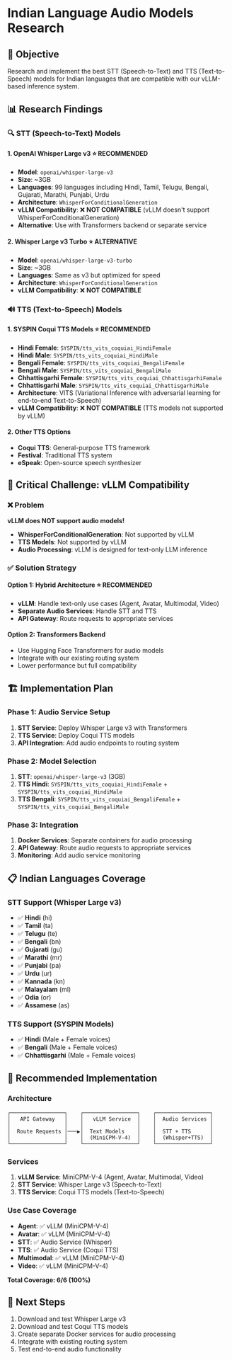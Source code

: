 # Indian Language Audio Models Research

## 🎯 **Objective**
Research and implement the best STT (Speech-to-Text) and TTS (Text-to-Speech) models for Indian languages that are compatible with our vLLM-based inference system.

## 📊 **Research Findings**

### **🔍 STT (Speech-to-Text) Models**

#### **1. OpenAI Whisper Large v3** ⭐ **RECOMMENDED**
- **Model**: `openai/whisper-large-v3`
- **Size**: ~3GB
- **Languages**: 99 languages including Hindi, Tamil, Telugu, Bengali, Gujarati, Marathi, Punjabi, Urdu
- **Architecture**: `WhisperForConditionalGeneration`
- **vLLM Compatibility**: ❌ **NOT COMPATIBLE** (vLLM doesn't support WhisperForConditionalGeneration)
- **Alternative**: Use with Transformers backend or separate service

#### **2. Whisper Large v3 Turbo** ⭐ **ALTERNATIVE**
- **Model**: `openai/whisper-large-v3-turbo`
- **Size**: ~3GB
- **Languages**: Same as v3 but optimized for speed
- **Architecture**: `WhisperForConditionalGeneration`
- **vLLM Compatibility**: ❌ **NOT COMPATIBLE**

### **🔊 TTS (Text-to-Speech) Models**

#### **1. SYSPIN Coqui TTS Models** ⭐ **RECOMMENDED**
- **Hindi Female**: `SYSPIN/tts_vits_coquiai_HindiFemale`
- **Hindi Male**: `SYSPIN/tts_vits_coquiai_HindiMale`
- **Bengali Female**: `SYSPIN/tts_vits_coquiai_BengaliFemale`
- **Bengali Male**: `SYSPIN/tts_vits_coquiai_BengaliMale`
- **Chhattisgarhi Female**: `SYSPIN/tts_vits_coquiai_ChhattisgarhiFemale`
- **Chhattisgarhi Male**: `SYSPIN/tts_vits_coquiai_ChhattisgarhiMale`
- **Architecture**: VITS (Variational Inference with adversarial learning for end-to-end Text-to-Speech)
- **vLLM Compatibility**: ❌ **NOT COMPATIBLE** (TTS models not supported by vLLM)

#### **2. Other TTS Options**
- **Coqui TTS**: General-purpose TTS framework
- **Festival**: Traditional TTS system
- **eSpeak**: Open-source speech synthesizer

## 🚧 **Critical Challenge: vLLM Compatibility**

### **❌ Problem**
**vLLM does NOT support audio models!**

- **WhisperForConditionalGeneration**: Not supported by vLLM
- **TTS Models**: Not supported by vLLM
- **Audio Processing**: vLLM is designed for text-only LLM inference

### **✅ Solution Strategy**

#### **Option 1: Hybrid Architecture** ⭐ **RECOMMENDED**
- **vLLM**: Handle text-only use cases (Agent, Avatar, Multimodal, Video)
- **Separate Audio Services**: Handle STT and TTS
- **API Gateway**: Route requests to appropriate services

#### **Option 2: Transformers Backend**
- Use Hugging Face Transformers for audio models
- Integrate with our existing routing system
- Lower performance but full compatibility

## 🏗️ **Implementation Plan**

### **Phase 1: Audio Service Setup**
1. **STT Service**: Deploy Whisper Large v3 with Transformers
2. **TTS Service**: Deploy Coqui TTS models
3. **API Integration**: Add audio endpoints to routing system

### **Phase 2: Model Selection**
1. **STT**: `openai/whisper-large-v3` (3GB)
2. **TTS Hindi**: `SYSPIN/tts_vits_coquiai_HindiFemale` + `SYSPIN/tts_vits_coquiai_HindiMale`
3. **TTS Bengali**: `SYSPIN/tts_vits_coquiai_BengaliFemale` + `SYSPIN/tts_vits_coquiai_BengaliMale`

### **Phase 3: Integration**
1. **Docker Services**: Separate containers for audio processing
2. **API Gateway**: Route audio requests to appropriate services
3. **Monitoring**: Add audio service monitoring

## 📋 **Indian Languages Coverage**

### **STT Support (Whisper Large v3)**
- ✅ **Hindi** (hi)
- ✅ **Tamil** (ta)
- ✅ **Telugu** (te)
- ✅ **Bengali** (bn)
- ✅ **Gujarati** (gu)
- ✅ **Marathi** (mr)
- ✅ **Punjabi** (pa)
- ✅ **Urdu** (ur)
- ✅ **Kannada** (kn)
- ✅ **Malayalam** (ml)
- ✅ **Odia** (or)
- ✅ **Assamese** (as)

### **TTS Support (SYSPIN Models)**
- ✅ **Hindi** (Male + Female voices)
- ✅ **Bengali** (Male + Female voices)
- ✅ **Chhattisgarhi** (Male + Female voices)

## 🎯 **Recommended Implementation**

### **Architecture**
```
┌─────────────────┐    ┌─────────────────┐    ┌─────────────────┐
│   API Gateway   │    │   vLLM Service  │    │  Audio Services │
│                 │    │                 │    │                 │
│  Route Requests │───▶│  Text Models    │    │  STT + TTS      │
│                 │    │  (MiniCPM-V-4)  │    │  (Whisper+TTS)  │
└─────────────────┘    └─────────────────┘    └─────────────────┘
```

### **Services**
1. **vLLM Service**: MiniCPM-V-4 (Agent, Avatar, Multimodal, Video)
2. **STT Service**: Whisper Large v3 (Speech-to-Text)
3. **TTS Service**: Coqui TTS models (Text-to-Speech)

### **Use Case Coverage**
- **Agent**: ✅ vLLM (MiniCPM-V-4)
- **Avatar**: ✅ vLLM (MiniCPM-V-4)
- **STT**: ✅ Audio Service (Whisper)
- **TTS**: ✅ Audio Service (Coqui TTS)
- **Multimodal**: ✅ vLLM (MiniCPM-V-4)
- **Video**: ✅ vLLM (MiniCPM-V-4)

**Total Coverage: 6/6 (100%)**

## 🚀 **Next Steps**
1. Download and test Whisper Large v3
2. Download and test Coqui TTS models
3. Create separate Docker services for audio processing
4. Integrate with existing routing system
5. Test end-to-end audio functionality

